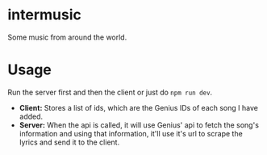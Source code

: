# intermusic
Some music from around the world.

# Usage

Run the server first and then the client or just do `npm run dev`.
  - **Client:** Stores a list of ids, which are the Genius IDs of each song I have added.
  - **Server:** When the api is called, it will use Genius' api to fetch the song's information and using that information, it'll use it's url to scrape the lyrics and send it to the client.
